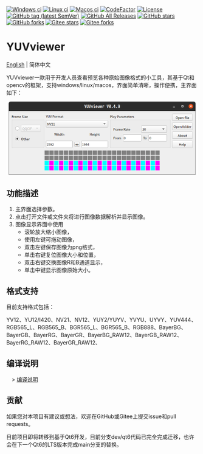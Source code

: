 [![Windows ci](https://img.shields.io/github/workflow/status/qqxiaoming/yuvviewer/windows?style=flat-square&logo=windows)](https://github.com/QQxiaoming/yuvviewer/actions/workflows/windows.yml)
[![Linux ci](https://img.shields.io/github/workflow/status/qqxiaoming/yuvviewer/linux?style=flat-square&logo=linux)](https://github.com/QQxiaoming/yuvviewer/actions/workflows/linux.yml)
[![Macos ci](https://img.shields.io/github/workflow/status/qqxiaoming/yuvviewer/macos?style=flat-square&logo=apple)](https://github.com/QQxiaoming/yuvviewer/actions/workflows/macos.yml)
[![CodeFactor](https://www.codefactor.io/repository/github/qqxiaoming/yuvviewer/badge)](https://www.codefactor.io/repository/github/qqxiaoming/yuvviewer)
[![License](https://img.shields.io/github/license/qqxiaoming/yuvviewer.svg?colorB=f48041&style=flat-square)](https://github.com/QQxiaoming/yuvviewer)
[![GitHub tag (latest SemVer)](https://img.shields.io/github/tag/QQxiaoming/YUVviewer.svg)](https://github.com/QQxiaoming/YUVviewer/releases)
[![GitHub All Releases](https://img.shields.io/github/downloads/QQxiaoming/YUVviewer/total.svg)](https://github.com/QQxiaoming/YUVviewer/releases)
[![GitHub stars](https://img.shields.io/github/stars/QQxiaoming/YUVviewer.svg)](https://github.com/QQxiaoming/YUVviewer)
[![GitHub forks](https://img.shields.io/github/forks/QQxiaoming/YUVviewer.svg)](https://github.com/QQxiaoming/YUVviewer)
[![Gitee stars](https://gitee.com/QQxiaoming/YUVviewer/badge/star.svg?theme=dark)](https://gitee.com/QQxiaoming/YUVviewer)
[![Gitee forks](https://gitee.com/QQxiaoming/YUVviewer/badge/fork.svg?theme=dark)](https://gitee.com/QQxiaoming/YUVviewer)

# YUVviewer

[English](./README.md) | 简体中文

YUVviewer一款用于开发人员查看预览各种原始图像格式的小工具，其基于Qt和opencv的框架，支持windows/linux/macos，界面简单清晰，操作便携，主界面如下：

![img0](./img/docimg0.png)

## 功能描述

1. 主界面选择参数。
2. 点击打开文件或文件夹将进行图像数据解析并显示图像。
3. 图像显示界面中使用
    - 滚轮放大缩小图像，
    - 使用左键可拖动图像，
    - 双击左键保存图像为png格式，
    - 单击右键复位图像大小和位置，
    - 双击右键交换图像R和B通道显示，
    - 单击中键显示图像原始大小。

## 格式支持

目前支持格式包括：

YV12、YU12/I420、NV21、NV12、YUY2/YUYV、YVYU、UYVY、YUV444、RGB565_L、RGB565_B、BGR565_L、BGR565_B、RGB888、BayerBG、BayerGB、BayerRG、BayerGR、BayerBG_RAW12、BayerGB_RAW12、BayerRG_RAW12、BayerGR_RAW12、

## 编译说明

　> [编译说明](./DEVELOPNOTE.md)

## 贡献

如果您对本项目有建议或想法，欢迎在GitHub或Gitee上提交issue和pull requests。

目前项目即将转移到基于Qt6开发，目前分支dev/qt6代码已完全完成迁移，也许会在下一个Qt6的LTS版本完成main分支的替换。
